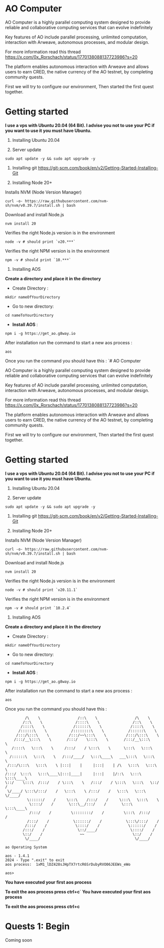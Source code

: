 # AO Computer

AO Computer is a highly parallel computing system designed to provide reliable and collaborative computing services that can evolve indefinitely

Key features of AO include parallel processing, unlimited computation, interaction with Arweave, autonomous processes, and modular design.

For more information read this thread https://x.com/0x_Rorschach/status/1770138088137723986?s=20

The platform enables autonomous interaction with Arweave and allows users to earn CRED, the native currency of the AO testnet, by completing community quests.

First we will try to configure our environment, Then started the first quest together.

# Getting started
**I use a vps with Ubuntu 20.04 (64 Bit). I advise you not to use your PC if you want to use it you must have Ubuntu.**

1. Installing Ubuntu 20.04

1. Server update
```shell
sudo apt update -y && sudo apt upgrade -y
```
1. Installing git
https://git-scm.com/book/en/v2/Getting-Started-Installing-Git

1.  Installing Node 20+

Installs NVM (Node Version Manager)
```shell
curl -o- https://raw.githubusercontent.com/nvm-sh/nvm/v0.39.7/install.sh | bash
```
Download and install Node.js
```shell
nvm install 20
```
Verifies the right Node.js version is in the environment
```shell
node -v # should print `v20.***`
```
Verifies the right NPM version is in the environment
```shell
npm -v # should print `10.***`
```
1. Installing AOS

**Create a directory and place it in the directory**
- Create Directory : 
```shell
mkdir nameOfYourDirectory
```
- Go to new directory:
```shell
cd nameToYourDirectory
```
- **Install AOS** : 
```shell
npm i -g https://get_ao.g8way.io
```
After installation run the command to  start a new aos process : 
```shell
aos
```

Once you run the command you should have this :
`# AO Computer

AO Computer is a highly parallel computing system designed to provide reliable and collaborative computing services that can evolve indefinitely

Key features of AO include parallel processing, unlimited computation, interaction with Arweave, autonomous processes, and modular design.

For more information read this thread https://x.com/0x_Rorschach/status/1770138088137723986?s=20

The platform enables autonomous interaction with Arweave and allows users to earn CRED, the native currency of the AO testnet, by completing community quests.

First we will try to configure our environment, Then started the first quest together.

# Getting started
**I use a vps with Ubuntu 20.04 (64 Bit). I advise you not to use your PC if you want to use it you must have Ubuntu.**

1. Installing Ubuntu 20.04

1. Server update
```shell
sudo apt update -y && sudo apt upgrade -y
```
1. Installing git
https://git-scm.com/book/en/v2/Getting-Started-Installing-Git

1.  Installing Node 20+

Installs NVM (Node Version Manager)
```shell
curl -o- https://raw.githubusercontent.com/nvm-sh/nvm/v0.39.7/install.sh | bash
```
Download and install Node.js
```shell
nvm install 20
```
Verifies the right Node.js version is in the environment
```shell
node -v # should print `v20.11.1`
```
Verifies the right NPM version is in the environment
```shell
npm -v # should print `10.2.4`
```
1. Installing AOS

**Create a directory and place it in the directory**
- Create Directory : 
```shell
mkdir nameOfYourDirectory
```
- Go to new directory:
```shell
cd nameToYourDirectory
```
- **Install AOS** : 
```shell
npm i -g https://get_ao.g8way.io
```
After installation run the command to  start a new aos process : 
```shell
aos
```

Once you run the command you should have this :
```shell
         /\    \                 /::\    \                 /\    \
        /::\    \               /::::\    \               /::\    \
       /::::\    \             /::::::\    \             /::::\    \
      /::::::\    \           /::::::::\    \           /::::::\    \
     /:::/\:::\    \         /:::/~~\:::\    \         /:::/\:::\    \
    /:::/__\:::\    \       /:::/    \:::\    \       /:::/__\:::\    \
   /::::\   \:::\    \     /:::/    / \:::\    \      \:::\   \:::\    \
  /::::::\   \:::\    \   /:::/____/   \:::\____\   ___\:::\   \:::\    \
 /:::/\:::\   \:::\    \ |:::|    |     |:::|    | /\   \:::\   \:::\    \
/:::/  \:::\   \:::\____\|:::|____|     |:::|    |/::\   \:::\   \:::\____\
\::/    \:::\  /:::/    / \:::\    \   /:::/    / \:::\   \:::\   \::/    /
 \/____/ \:::\/:::/    /   \:::\    \ /:::/    /   \:::\   \:::\   \/____/
          \::::::/    /     \:::\    /:::/    /     \:::\   \:::\    \
           \::::/    /       \:::\__/:::/    /       \:::\   \:::\____\
           /:::/    /         \::::::::/    /         \:::\  /:::/    /
          /:::/    /           \::::::/    /           \:::\/:::/    /
         /:::/    /             \::::/    /             \::::::/    /
        /:::/    /               \::/____/               \::::/    /
        \::/    /                 ~~                      \::/    /
         \/____/                                           \/____/

ao Operating System

aos - 1.4.1
2024 - Type ".exit" to exit
aos process:  1xM1_lDZ428sJHpTX7rtcR6SrDubyRVO06JEEWs_eWo

aos>
```
**You have executed your first aos process** 

**To exit the aos process press ctrl+c**`
**You have executed your first aos process** 

**To exit the aos process press ctrl+c**

# Quests 1: Begin
Coming soon
